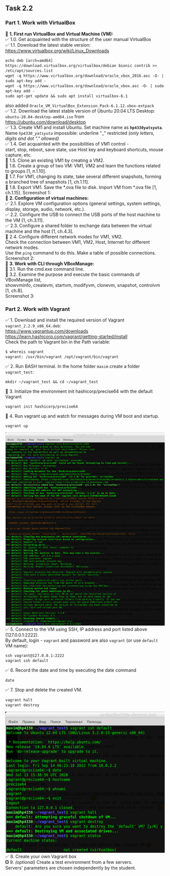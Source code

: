 ## Task 2.2
### Part 1. Work with VirtualBox
:black_square_button: **1. First run VirtualBox and Virtual Machine (VM):**  
:white_check_mark: 1.0. Get acquainted with the structure of the user manual VirtualBox  
:white_check_mark: 1.1. Download the latest stable version: https://www.virtualbox.org/wiki/Linux_Downloads  
```
echo deb [arch=amd64] https://download.virtualbox.org/virtualbox/debian bionic contrib >> /etc/apt/sources.list
wget -q https://www.virtualbox.org/download/oracle_vbox_2016.asc -O- | sudo apt-key add -
wget -q https://www.virtualbox.org/download/oracle_vbox.asc -O- | sudo apt-key add -
sudo apt-get update && sudo apt install virtualbox-6.1
```
also added `Oracle_VM_VirtualBox_Extension_Pack-6.1.12.vbox-extpack`  
:white_check_mark: 1.2. Download the latest stable version of Ubuntu 20.04 LTS Desktop:  
`ubuntu-20.04-desktop-amd64.iso` from https://ubuntu.com/download/desktop  
:white_check_mark: 1.3. Create VM1 and install Ubuntu. Set machine name as **`hp4330yatsyuta`**.  
Name *`hp4330_yatsyuta`* impossible: underline "_" restricted *(only letters, digits and dot "." allowed)*  
:white_check_mark: 1.4. Get acquainted with the possibilities of VM1 control -  
 start, stop, reboot, save state, use Host key and keyboard shortcuts, mouse capture, etc.  
:black_square_button: 1.5. Clone an existing VM1 by creating a VM2.  
:black_square_button: 1.6. Create a group of two VM: VM1, VM2 and learn the functions related to groups [1,
п.1.10].  
:black_square_button: 1.7. For VM1, changing its state, take several different snapshots, forming a branched
tree of snapshots [1, ch.1.11].  
:black_square_button: 1.8. Export VM1. Save the *.ova file to disk. Import VM from *.ova file [1, ch.1.15].
Screenshot 1:  
:black_square_button: **2. Configuration of virtual machines:**  
:white_check_mark: 2.1. Explore VM configuration options (general settings, system settings, display,
storage, audio, network, etc.).  
:white_check_mark: 2.2. Configure the USB to connect the USB ports of the host machine to the VM
[1, ch.3.11].  
:white_check_mark: 2.3. Configure a shared folder to exchange data between the virtual machine and
the host [1, ch.4.3].  
:black_square_button: 2.4. Configure different network modes for VM1, VM2.  
Check the connection between VM1, VM2, Host, Internet for different network modes.  
Use the `ping` command to do this. Make a table of possible connections.  
Screenshot 2:  
:black_square_button: **3. Work with CLI through VBoxManage:**  
:black_square_button: 3.1. Run the cmd.exe command line.  
:black_square_button: 3.2. Examine the purpose and execute the basic commands of VBoxManage list,  
showvminfo, createvm, startvm, modifyvm, clonevm, snapshot, controlvm [1, ch.8].  
Screenshot 3:  
### Part 2. Work with Vagrant
:white_check_mark: 1. Download and install the required version of Vagrant `vagrant_2.2.9_x86_64.deb`:  
https://www.vagrantup.com/downloads  
https://learn.hashicorp.com/vagrant/getting-started/install  
Check the path to Vagrant bin in the Path variable:
```
$ whereis vagrant
vagrant: /usr/bin/vagrant /opt/vagrant/bin/vagrant
```
:white_check_mark: 2. Run BASH terminal. In the home folder `maxim` create a folder `vagrant_test`:
```
mkdir ~/vagrant_test && cd ~/vagrant_test
```
:black_square_button: 3. Initialize the environment init hashicorp/precise64 with the default Vagrant  
```
vagrant init hashicorp/precise64
```
:black_square_button: 4. Run vagrant up and watch for messages during VM boot and startup.  
```
vagrant up
```
![Screenshot 4](https://github.com/nigth/DevOps_online_Kyiv_2020Q3Q4/blob/master/m2/task2.2/screenshots/scr4vagrant.png "Screenshot 4")  
:white_check_mark: 5. Connect to the VM  using SSH, IP address and port listed above (127.0.0.1:2222).  
By default, login - `vagrant` and password are also `vagrant` (or use `default` VM name):  
```
ssh vagrant@127.0.0.1:2222
vagrant ssh default
```
:white_check_mark: 6. Record the date and time by executing the date command  
```
date
```
:white_check_mark: 7. Stop and delete the created VM.  
```
vagrant halt
vagrant destroy
```
![Screenshot 5](https://github.com/nigth/DevOps_online_Kyiv_2020Q3Q4/blob/master/m2/task2.2/screenshots/scr5vagrant.png "Screenshot 5")  
:white_check_mark: 8. Create your own Vagrant box  
:negative_squared_cross_mark: 9. *(optional)* Create a test environment from a few servers.  
Servers' parameters are chosen independently by the student.  

  

